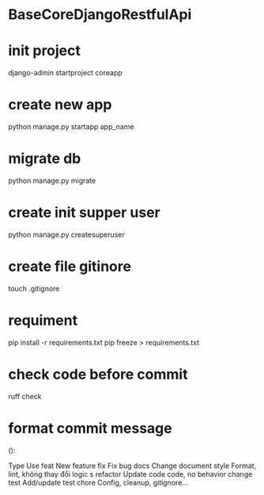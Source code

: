 # BaseCoreDjangoRestfulApi

# init project
django-admin startproject coreapp

# create new app
python manage.py startapp app_name

# migrate db
python manage.py migrate

# create init supper user
python manage.py createsuperuser

# create file gitinore
touch .gitignore

# requiment
pip install -r requirements.txt
pip freeze > requirements.txt

# check code before commit
ruff check

# format commit message 
<type>(<scope>): <short description>

Type	    Use
feat	    New feature
fix	        Fix bug
docs	    Change document
style	    Format, lint, không thay đổi logic s
refactor	Update code code, no behavior change 
test	    Add/update test
chore	    Config, cleanup, gitignore...